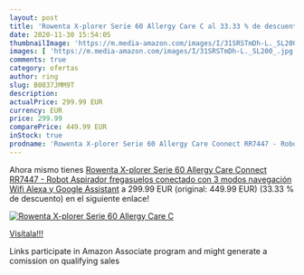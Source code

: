 ```yaml
---
layout: post
title: 'Rowenta X-plorer Serie 60 Allergy Care C al 33.33 % de descuento'
date: 2020-11-30 15:54:05
thumbnailImage: 'https://m.media-amazon.com/images/I/31SRSTmDh-L._SL200_.jpg'
images: [ 'https://m.media-amazon.com/images/I/31SRSTmDh-L._SL200_.jpg' ]
comments: true
category: ofertas
author: ring
slug: B0837JMM9T
description:
actualPrice: 299.99 EUR
currency: EUR
price: 299.99
comparePrice: 449.99 EUR
inStock: true
prodname: 'Rowenta X-plorer Serie 60 Allergy Care Connect RR7447 - Robot Aspirador fregasuelos  conectado con 3 modos navegación  Wifi  Alexa y Google Assistant'
---
```


Ahora mismo tienes [Rowenta X-plorer Serie 60 Allergy Care Connect RR7447 - Robot Aspirador fregasuelos  conectado con 3 modos navegación  Wifi  Alexa y Google Assistant](https://www.amazon.es/dp/B0837JMM9T/?tag=tolees-21) a 299.99 EUR (original: 449.99 EUR) (33.33 %  de descuento) en el siguiente enlace!

[![Rowenta X-plorer Serie 60 Allergy Care C](https://m.media-amazon.com/images/I/31SRSTmDh-L._SL200_.jpg)](https://www.amazon.es/dp/B0837JMM9T/?tag=tolees-21)

[Visítala!!!](https://www.amazon.es/dp/B0837JMM9T/?tag=tolees-21)

Links participate in Amazon Associate program and might generate a comission on qualifying sales
